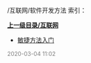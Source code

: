 /互联网/软件开发方法 索引：


**[上一级目录/互联网](/互联网/index.md)**

- [敏捷方法入门](/互联网/软件开发方法/敏捷方法入门.md)


<font size=2 color='grey'> 2020-03-04 11:02 </font>